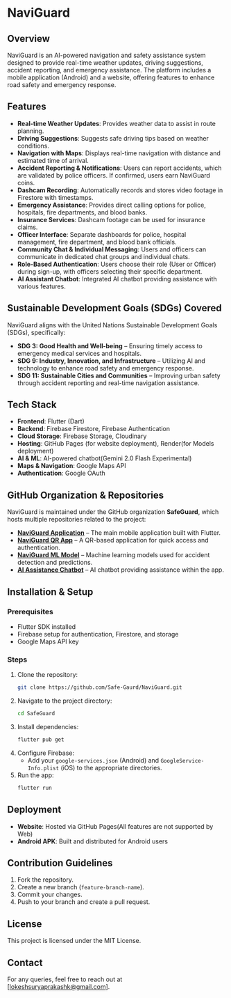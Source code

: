 # NaviGuard

## Overview
NaviGuard is an AI-powered navigation and safety assistance system designed to provide real-time weather updates, driving suggestions, accident reporting, and emergency assistance. The platform includes a mobile application (Android) and a website, offering features to enhance road safety and emergency response.

## Features
- **Real-time Weather Updates**: Provides weather data to assist in route planning.
- **Driving Suggestions**: Suggests safe driving tips based on weather conditions.
- **Navigation with Maps**: Displays real-time navigation with distance and estimated time of arrival.
- **Accident Reporting & Notifications**: Users can report accidents, which are validated by police officers. If confirmed, users earn NaviGuard coins.
- **Dashcam Recording**: Automatically records and stores video footage in Firestore with timestamps.
- **Emergency Assistance**: Provides direct calling options for police, hospitals, fire departments, and blood banks.
- **Insurance Services**: Dashcam footage can be used for insurance claims.
- **Officer Interface**: Separate dashboards for police, hospital management, fire department, and blood bank officials.
- **Community Chat & Individual Messaging**: Users and officers can communicate in dedicated chat groups and individual chats.
- **Role-Based Authentication**: Users choose their role (User or Officer) during sign-up, with officers selecting their specific department.
- **AI Assistant Chatbot**: Integrated AI chatbot providing assistance with various features.

## Sustainable Development Goals (SDGs) Covered
NaviGuard aligns with the United Nations Sustainable Development Goals (SDGs), specifically:
- **SDG 3: Good Health and Well-being** – Ensuring timely access to emergency medical services and hospitals.
- **SDG 9: Industry, Innovation, and Infrastructure** – Utilizing AI and technology to enhance road safety and emergency response.
- **SDG 11: Sustainable Cities and Communities** – Improving urban safety through accident reporting and real-time navigation assistance.

## Tech Stack
- **Frontend**: Flutter (Dart)
- **Backend**: Firebase Firestore, Firebase Authentication
- **Cloud Storage**: Firebase Storage, Cloudinary
- **Hosting**: GitHub Pages (for website deployment), Render(for Models deployment)
- **AI & ML**: AI-powered chatbot(Gemini 2.0 Flash Experimental)
- **Maps & Navigation**: Google Maps API
- **Authentication**: Google OAuth

## GitHub Organization & Repositories

NaviGuard is maintained under the GitHub organization **SafeGuard**, which hosts multiple repositories related to the project:

- **[NaviGuard Application](https://github.com/Safe-Gaurd/NaviGuard.git)** – The main mobile application built with Flutter.
- **[NaviGuard QR App](https://github.com/Safe-Gaurd/NaviGuardQR.git)** – A QR-based application for quick access and authentication.
- **[NaviGuard ML Model](https://github.com/Safe-Gaurd/NaviGaurd_ML_Model.git)** – Machine learning models used for accident detection and predictions.
- **[AI Assistance Chatbot](https://github.com/Safe-Gaurd/AI_Assisstance_ChatBot.git)** – AI chatbot providing assistance within the app.


## Installation & Setup
### Prerequisites
- Flutter SDK installed
- Firebase setup for authentication, Firestore, and storage
- Google Maps API key

### Steps
1. Clone the repository:
   ```sh
   git clone https://github.com/Safe-Gaurd/NaviGuard.git
   ```
2. Navigate to the project directory:
   ```sh
   cd SafeGuard
   ```
3. Install dependencies:
   ```sh
   flutter pub get
   ```
4. Configure Firebase:
   - Add your `google-services.json` (Android) and `GoogleService-Info.plist` (iOS) to the appropriate directories.
5. Run the app:
   ```sh
   flutter run
   ```

## Deployment
- **Website**: Hosted via GitHub Pages(All features are not supported by Web)
- **Android APK**: Built and distributed for Android users

## Contribution Guidelines
1. Fork the repository.
2. Create a new branch (`feature-branch-name`).
3. Commit your changes.
4. Push to your branch and create a pull request.

## License
This project is licensed under the MIT License.

## Contact
For any queries, feel free to reach out at [lokeshsuryaprakashk@gmail.com].

